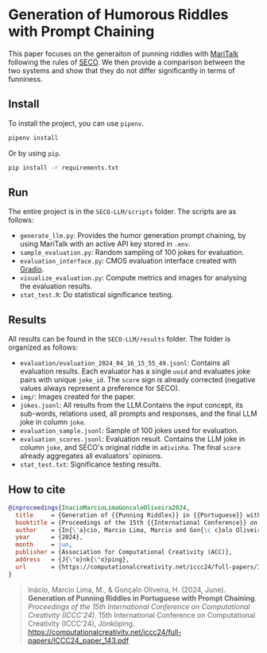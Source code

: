 # Generation of Humorous Riddles with Prompt Chaining

This paper focuses on the generaiton of punning riddles with [MariTalk](https://chat.maritaca.ai/) following the rules of [SECO](http://linguamatica.com/index.php/linguamatica/article/view/268). We then provide a comparison between the two systems and show that they do not differ significantly in terms of funniness.

## Install

To install the project, you can use `pipenv`.

```bash
pipenv install
```

Or by using `pip`.

```bash
pip install -r requirements.txt
```

## Run

The entire project is in the `SECO-LLM/scripts` folder. The scripts are as follows:

- `generate_llm.py`: Provides the humor generation prompt chaining, by using MariTalk with an active API key stored in `.env`.
- `sample_evaluation.py`: Random sampling of 100 jokes for evaluation.
- `evaluation_interface.py`: CMOS evaluation interface created with [Gradio](https://www.gradio.app/).
- `visualize_evaluation.py`: Compute metrics and images for analysing the evaluation results.
- `stat_test.R`: Do statistical significance testing.

## Results

All results can be found in the `SECO-LLM/results` folder. The folder is organized as follows:

- `evaluation/evaluation_2024_04_16_15_55_49.jsonl`: Contains all evaluation results. Each evaluator has a single `uuid` and evaluates joke pairs with unique `joke_id`. The `score` sign is already corrected (negative values always represent a preference for SECO).
- `img/`: Images created for the paper.
- `jokes.jsonl`: All results from the LLM.Contains the input concept, its sub-words, relations used, all prompts and responses, and the final LLM joke in column `joke`.
- `evaluation_sample.jsonl`: Sample of 100 jokes used for evaluation.
- `evaluation_scores.jsonl`: Evaluation result. Contains the LLM joke in column `joke`, and SECO's original riddle in `adivinha`. The final `score` already aggregates all evaluators' opinions.
- `stat_test.txt`: Significance testing results.

## How to cite

```bibtex
@inproceedings{InacioMarcioLimaGoncaloOliveira2024,
  title     = {Generation of {{Punning Riddles}} in {{Portuguese}} with {{Prompt Chaining}}},
  booktitle = {Proceedings of the 15th {{International Conference}} on {{Computational Creativity}} ({{ICCC}}'24)},
  author    = {In{\'a}cio, Marcio Lima, Marcio and Gon{\c c}alo Oliveira, Hugo},
  year      = {2024},
  month     = jun,
  publisher = {Association for Computational Creativity (ACC)},
  address   = {J{\"o}nk{\"o}ping},
  url       = {https://computationalcreativity.net/iccc24/full-papers/ICCC24_paper_143.pdf}
}
```

> Inácio, Marcio Lima, M., & Gonçalo Oliveira, H. (2024, June). **Generation of Punning Riddles in Portuguese with Prompt Chaining**. *Proceedings of the 15th International Conference on Computational Creativity (ICCC’24)*. 15th International Conference on Computational Creativity (ICCC’24), Jönköping. https://computationalcreativity.net/iccc24/full-papers/ICCC24_paper_143.pdf
